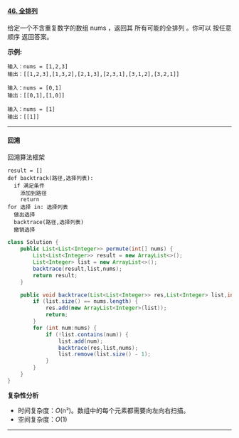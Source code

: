 #### [46. 全排列](https://leetcode-cn.com/problems/permutations/)

给定一个不含重复数字的数组 nums ，返回其 所有可能的全排列 。你可以 按任意顺序 返回答案。

**示例:**

```
输入：nums = [1,2,3]
输出：[[1,2,3],[1,3,2],[2,1,3],[2,3,1],[3,1,2],[3,2,1]]
```

```
输入：nums = [0,1]
输出：[[0,1],[1,0]]
```

```
输入：nums = [1]
输出：[[1]]
```

---

#### 回溯

回溯算法框架

```
result = []
def backtrack(路径,选择列表):
  if 满足条件
    添加到路径
    return
for 选择 in: 选择列表
  做出选择
  backtrace(路径,选择列表)
  撤销选择

```

```Java
class Solution {
    public List<List<Integer>> permute(int[] nums) {
        List<List<Integer>> result = new ArrayList<>();
        List<Integer> list = new ArrayList<>();
        backtrace(result,list,nums);
        return result;
    }

    public void backtrace(List<List<Integer>> res,List<Integer> list,int[] nums) {
        if (list.size() == nums.length) {
            res.add(new ArrayList<Integer>(list));
            return;
        }
        for (int num:nums) {
            if (!list.contains(num)) {
                list.add(num);
                backtrace(res,list,nums);
                list.remove(list.size() - 1);
            }
        }
    }
}
```

**复杂性分析**

- 时间复杂度：*O*(n²)。数组中的每个元素都需要向左向右扫描。
- 空间复杂度：*O*(1) 

---